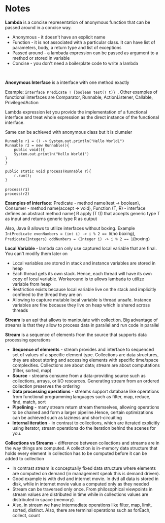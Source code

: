<h1>Notes</h1>
<p><strong>Lambda</strong>  is a concise representation of anonymous function that can be passed around in a concise way.</p>
<ul>
<li>Anonymous - it doesn't have an explicit name</li>
<li>Function - it is not associated with a particular class. It can have list of parameters, body, a return type and list of exceptions</li>
<li>Passed around - a lambada expression can be passed as argument to a method or stored in variable</li>
<li>Concise - you don't need a boilerplate code to write a lambda</li>
</ul>
<br/>
<p><strong>Anonymous Interface</strong> is a interface with one method exactly</p>
<p>Example: <code>interface Predicate T {boolean test(T t)} </code>. Other examples of functional interfaces are Comparator, Runnable, ActionListener, Callable, PrivilegedAction
</p>

<p>Lambda expression let you provide the implementation of a functional interface and treat whole expression
as the direct instance of the functional interface.
</p>
<p>Same can be achieved with anonymous class but it is clumsier</p>
<p>
<code>Runnable r1 = () -> System.out.println("Hello World1")</code>
<br/>
<code>Runnable r2 = new Runnable(){
    public void(){
    System.out.println("Hello World1")
}
}</code>
<br/>
<code>
public static void process(Runnable r){
    r.run();
}
</code>
<br/>
<code>process(r1)</code>
<br/>
<code>process(r2)</code>
</p>
<p>
<strong>Examples of interface:</strong>
Predicate - method name(test -> boolean), Consumer - method name(accept -> void), Function (T, R) - interface defines an abstract method name( R apply (T t)) that accepts generic type T as input and returns generic type R as output
</p>
<p>Also, Java 8 allows to utilize interfaces without boxing. Example 
<code>IntPredicate evenNumbers = (int i) -> i % 2 == 0</code>(no boxing),
<code>Predicate(Integers) oddNumbers = (Integer i) -> i % 2 == 1</code>(boxing)
</p>
<p><strong>Local Variable</strong> - lambda can only use captured local variable that are final. You can't modify them later on</p>
<ul>
<li>Local variables are stored in stack and instance variables are stored in heap </li>
<li>Each thread gets its own stack. Hence, each thread will have its own copy of local variable. Workaround is to allows lambada to utilize variable from heap</li>
<li>Restriction exists because local variable live on the stack and implicitly confined to the thread they are on</li>
<li>Allowing to capture mutable local variable is thread unsafe. Instance variables are fine because they live on heap which is shared across threads</li>
</ul>
<p><strong>Stream</strong> is an api that allows to manipulate with collection. Big advantage of streams is that they allow to process data in parallel and run code in parallel</p>
<p><strong>Stream</strong> is a sequence of elements from the source that supports data processing operations</p>
<ul>
<li><strong>Sequence of elements</strong> - stream provides and interface to sequenced set of values of a specific element type. Collections are data structures, they are about storing and accessing elements with specific time/space complexities.
Collections are about data; stream are about computations (filter, sorted, map)
</li>
<li><strong>Source</strong> - streams consume from a data-providing source such as collections, arrays, or I/O resources. Generating stream from an ordered collection preserves the ordering</li>
<li><strong>Data processing operations</strong> - streams support database like operations from functional programming languages such as filter, map, reduce, find, match, sort</li>
<li><strong>Pipelining</strong> - many stream return stream themselves, allowing operations to be chained and form a larger pipeline.Hence, certain optimizations can be achieved such as laziness and short-circuiting</li>
<li><strong>Internal iteration</strong> - in contrast to collections, which are iterated explicitly using iterator, stream operations do the iteration behind the scenes for you.</li>
</ul>
<p><strong>Collections vs Streams</strong> - difference between collections and streams are in the way things are computed. A collection is in-memory data structure that holds every element in collection has to be computed before it can be added to collection</p>
<ul>
    <li>In contrast stream is conceptually fixed data structure where elements are computed on demand (in management speak this is demand driven).</li>
    <li>Good example is with dvd and internet movie. In dvd all data is stored in disk, while in internet movie  value a computed only as they needed</li>
    <li>Stream can be traversed only once. From philosophical viewpoints in stream values are distributed in time while in collections values are distributed in space (memory).</li>
    <li>Also, in stream we have intermediate operations like filter, map, limit, sorted, distinct. Also, there are terminal operations such as forEach, collect, count </li>
</ul>
<p></p>